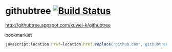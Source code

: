 # githubtree [![Build Status](https://secure.travis-ci.org/xuwei-k/githubtree.png)](http://travis-ci.org/xuwei-k/githubtree)

http://githubtree.appspot.com/xuwei-k/githubtree


bookmarklet

```javascript
javascript:location.href=location.href.replace('github.com','githubtree.appspot.com');
```
